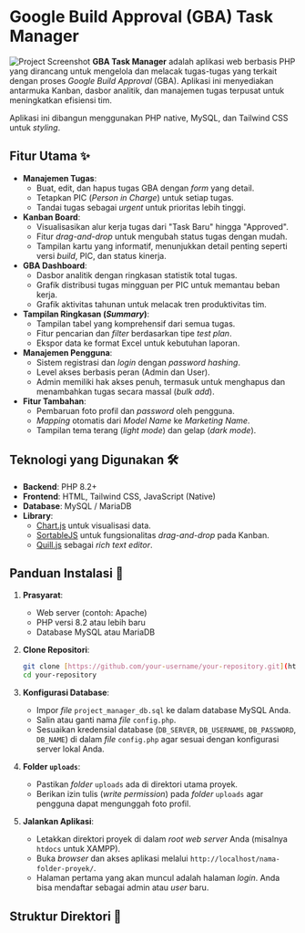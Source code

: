 # Google Build Approval (GBA) Task Manager

![Project Screenshot](https://i.imgur.com/your-screenshot-url.png) **GBA Task Manager** adalah aplikasi web berbasis PHP yang dirancang untuk mengelola dan melacak tugas-tugas yang terkait dengan proses *Google Build Approval* (GBA). Aplikasi ini menyediakan antarmuka Kanban, dasbor analitik, dan manajemen tugas terpusat untuk meningkatkan efisiensi tim.

Aplikasi ini dibangun menggunakan PHP native, MySQL, dan Tailwind CSS untuk *styling*.

## Fitur Utama ✨

* **Manajemen Tugas**:
    * Buat, edit, dan hapus tugas GBA dengan *form* yang detail.
    * Tetapkan PIC (*Person in Charge*) untuk setiap tugas.
    * Tandai tugas sebagai *urgent* untuk prioritas lebih tinggi.
* **Kanban Board**:
    * Visualisasikan alur kerja tugas dari "Task Baru" hingga "Approved".
    * Fitur *drag-and-drop* untuk mengubah status tugas dengan mudah.
    * Tampilan kartu yang informatif, menunjukkan detail penting seperti versi *build*, PIC, dan status kinerja.
* **GBA Dashboard**:
    * Dasbor analitik dengan ringkasan statistik total tugas.
    * Grafik distribusi tugas mingguan per PIC untuk memantau beban kerja.
    * Grafik aktivitas tahunan untuk melacak tren produktivitas tim.
* **Tampilan Ringkasan (*Summary*)**:
    * Tampilan tabel yang komprehensif dari semua tugas.
    * Fitur pencarian dan *filter* berdasarkan tipe *test plan*.
    * Ekspor data ke format Excel untuk kebutuhan laporan.
* **Manajemen Pengguna**:
    * Sistem registrasi dan *login* dengan *password hashing*.
    * Level akses berbasis peran (Admin dan User).
    * Admin memiliki hak akses penuh, termasuk untuk menghapus dan menambahkan tugas secara massal (*bulk add*).
* **Fitur Tambahan**:
    * Pembaruan foto profil dan *password* oleh pengguna.
    * *Mapping* otomatis dari *Model Name* ke *Marketing Name*.
    * Tampilan tema terang (*light mode*) dan gelap (*dark mode*).

## Teknologi yang Digunakan 🛠️

* **Backend**: PHP 8.2+
* **Frontend**: HTML, Tailwind CSS, JavaScript (Native)
* **Database**: MySQL / MariaDB
* **Library**:
    * [Chart.js](https://www.chartjs.org/) untuk visualisasi data.
    * [SortableJS](https://sortablejs.github.io/Sortable/) untuk fungsionalitas *drag-and-drop* pada Kanban.
    * [Quill.js](https://quilljs.com/) sebagai *rich text editor*.

## Panduan Instalasi 🚀

1.  **Prasyarat**:
    * Web server (contoh: Apache)
    * PHP versi 8.2 atau lebih baru
    * Database MySQL atau MariaDB

2.  **Clone Repositori**:
    ```bash
    git clone [https://github.com/your-username/your-repository.git](https://github.com/your-username/your-repository.git)
    cd your-repository
    ```

3.  **Konfigurasi Database**:
    * Impor *file* `project_manager_db.sql` ke dalam database MySQL Anda.
    * Salin atau ganti nama *file* `config.php`.
    * Sesuaikan kredensial database (`DB_SERVER`, `DB_USERNAME`, `DB_PASSWORD`, `DB_NAME`) di dalam *file* `config.php` agar sesuai dengan konfigurasi server lokal Anda.

4.  **Folder `uploads`**:
    * Pastikan *folder* `uploads` ada di direktori utama proyek.
    * Berikan izin tulis (*write permission*) pada *folder* `uploads` agar pengguna dapat mengunggah foto profil.

5.  **Jalankan Aplikasi**:
    * Letakkan direktori proyek di dalam *root* *web server* Anda (misalnya `htdocs` untuk XAMPP).
    * Buka *browser* dan akses aplikasi melalui `http://localhost/nama-folder-proyek/`.
    * Halaman pertama yang akan muncul adalah halaman *login*. Anda bisa mendaftar sebagai admin atau *user* baru.

## Struktur Direktori 📂
